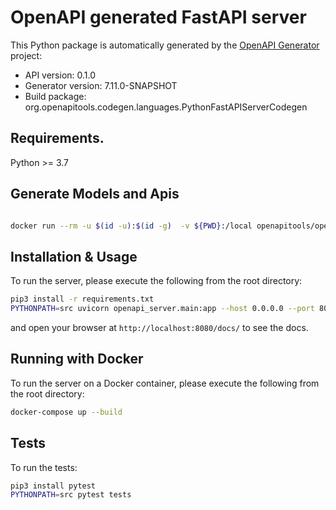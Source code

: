 # OpenAPI generated FastAPI server

This Python package is automatically generated by the [OpenAPI Generator](https://openapi-generator.tech) project:

- API version: 0.1.0
- Generator version: 7.11.0-SNAPSHOT
- Build package: org.openapitools.codegen.languages.PythonFastAPIServerCodegen

## Requirements.

Python >= 3.7

## Generate Models and Apis

```bash

docker run --rm -u $(id -u):$(id -g)  -v ${PWD}:/local openapitools/openapi-generator-cli generate   -i /local/api.yaml   -g python-fastapi   -o /local/app --global-property apis,models
```

## Installation & Usage

To run the server, please execute the following from the root directory:

```bash
pip3 install -r requirements.txt
PYTHONPATH=src uvicorn openapi_server.main:app --host 0.0.0.0 --port 8080
```

and open your browser at `http://localhost:8080/docs/` to see the docs.

## Running with Docker

To run the server on a Docker container, please execute the following from the root directory:

```bash
docker-compose up --build
```

## Tests

To run the tests:

```bash
pip3 install pytest
PYTHONPATH=src pytest tests
```
